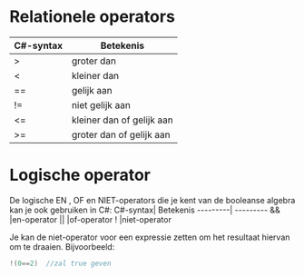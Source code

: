 # Relationele operators
C#-syntax| Betekenis
---------| ---------
> |groter dan
< |kleiner dan
== |gelijk aan 
!= |niet gelijk aan
<= |kleiner dan of gelijk aan
>= |groter dan of gelijk aan

# Logische operator
De logische EN , OF en NIET-operators die je kent van de booleanse algebra kan je ook gebruiken in C#:
C#-syntax| Betekenis
---------| ---------
&& |en-operator
|| |of-operator
!  |niet-operator

Je kan de niet-operator voor een expressie zetten om het resultaat hiervan om te draaien. Bijvoorbeeld:
```java
!(0==2)  //zal true geven
```
